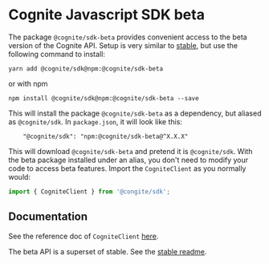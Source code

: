 Cognite Javascript SDK beta
===========================
The package `@cognite/sdk-beta` provides convenient access to the beta version of the Cognite API.
Setup is very similar to [stable](https://github.com/cognitedata/cognite-sdk-js/blob/master/packages/stable/README.md),
but use the following command to install:
```
yarn add @cognite/sdk@npm:@cognite/sdk-beta
```
or with npm
```
npm install @cognite/sdk@npm:@cognite/sdk-beta --save
```

This will install the package `@cognite/sdk-beta` as a dependency, but aliased as `@cognite/sdk`.
In `package.json`, it will look like this:
```
    "@cognite/sdk": "npm:@cognite/sdk-beta@^X.X.X"
```

This will download `@cognite/sdk-beta` and pretend it is `@cognite/sdk`.
With the beta package installed under an alias, you don't need to modify your code
to access beta features. Import the `CogniteClient` as you normally would:
```js
import { CogniteClient } from '@congite/sdk';
```

## Documentation

See the reference doc of `CogniteClient` [here](https://cognitedata.github.io/cognite-sdk-js/beta/classes/cogniteclientbeta.html).

The beta API is a superset of stable. See the [stable readme](https://github.com/cognitedata/cognite-sdk-js/blob/master/packages/stable/README.md).
